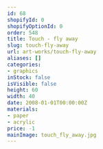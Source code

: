 ```yaml
---
id: 68
shopifyId: 0
shopifyOptionId: 0
order: 548
title: Touch - fly away
slug: touch-fly-away
url: art-works/touch-fly-away
aliases: []
categories:
- graphics
inStock: false
isVisible: false
height: 60
width: 40
date: 2008-01-01T00:00:00Z
materials:
- paper
- acrylic
price: -1
mainImage: touch_fly_away.jpg
---
```

